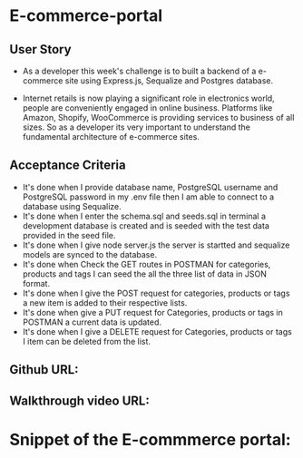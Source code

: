 # E-commerce-portal

## User Story
* As a developer this week's challenge is to built a backend of a e-commerce site using Express.js, Sequalize and Postgres database.

* Internet retails is now playing a significant role in electronics world, people are conveniently engaged in online business. Platforms like Amazon, Shopify, WooCommerce is providing services to business of all sizes. So as a developer its very important to understand the fundamental architecture of e-commerce sites.

## Acceptance Criteria

* It's done when I provide database name, PostgreSQL username and PostgreSQL password in my .env file then I am able to connect to a database using Sequalize.
* It's done when I enter the schema.sql and seeds.sql in terminal a development database is created and is seeded with the test data provided in the seed file.
* It's done when I give node server.js the server is startted and sequalize models are synced to the database.
* It's done when Check the GET routes in POSTMAN for categories, products and tags I can seed the all the three list of data in JSON format.
* It's done when I give the POST request for categories, products or tags a new item is added to their respective lists.
* It's done when give a PUT request for Categories, products or tags in POSTMAN a current data is updated.
* It's done when I give a DELETE request for Categories, products or tags I item can be deleted from the list. 

## Github URL:


## Walkthrough video URL:


# Snippet of the E-commmerce portal:
